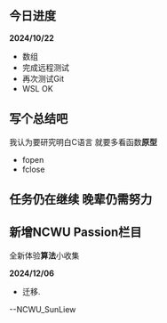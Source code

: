 ## 今日进度

**2024/10/22**

- 数组
- 完成远程测试
- 再次测试Git
- WSL OK

## 写个总结吧
我认为要研究明白C语言
就要多看函数**原型**  
- fopen
- fclose  

## 任务仍在继续 晚辈仍需努力


## 新增NCWU Passion栏目
全新体验**算法**小收集


**2024/12/06**
- 迁移.

--NCWU_SunLiew